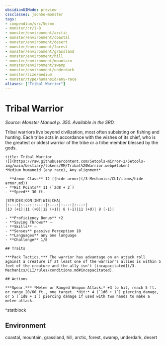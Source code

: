 ```yaml
---
obsidianUIMode: preview
cssclasses: json5e-monster
tags:
- compendium/src/5e/mm
- monster/cr/1-8
- monster/environment/arctic
- monster/environment/coastal
- monster/environment/desert
- monster/environment/forest
- monster/environment/grassland
- monster/environment/hill
- monster/environment/mountain
- monster/environment/swamp
- monster/environment/underdark
- monster/size/medium
- monster/type/humanoid/any-race
aliases: ["Tribal Warrior"]
---
```

# Tribal Warrior
*Source: Monster Manual p. 350. Available in the SRD.*  

Tribal warriors live beyond civilization, most often subsisting on fishing and hunting. Each tribe acts in accordance with the wishes of its chief, who is the greatest or oldest warrior of the tribe or a tribe member blessed by the gods.


```ad-statblock
title: Tribal Warrior
![](https://raw.githubusercontent.com/5etools-mirror-2/5etools-img/main/bestiary/tokens/MM/Tribal%20Warrior.webp#token)
*Medium humanoid (any race), Any alignment*

- **Armor Class** 12 ([hide armor](/3-Mechanics/CLI/items/hide-armor.md))
- **Hit Points** 11 (`2d8 + 2`) 
- **Speed** 30 ft.

|STR|DEX|CON|INT|WIS|CHA|
|:---:|:---:|:---:|:---:|:---:|:---:|
|13 (+1)|11 (+0)|12 (+1)| 8 (-1)|11 (+0)| 8 (-1)|

- **Proficiency Bonus** +2
- **Saving Throws** ⏤
- **Skills** ⏤
- **Senses** passive Perception 10
- **Languages** any one language
- **Challenge** 1/8

## Traits

***Pack Tactics.*** The warrior has advantage on an attack roll against a creature if at least one of the warrior's allies is within 5 feet of the creature and the ally isn't [incapacitated](/3-Mechanics/CLI/rules/conditions.md#incapacitated).

## Actions

***Spear.*** *Melee or Ranged Weapon Attack:* +3 to hit, reach 5 ft. or range 20/60 ft., one target. *Hit:* 4 (`1d6 + 1`) piercing damage, or 5 (`1d8 + 1`) piercing damage if used with two hands to make a melee attack.
```
^statblock

## Environment

coastal, mountain, grassland, hill, arctic, forest, swamp, underdark, desert